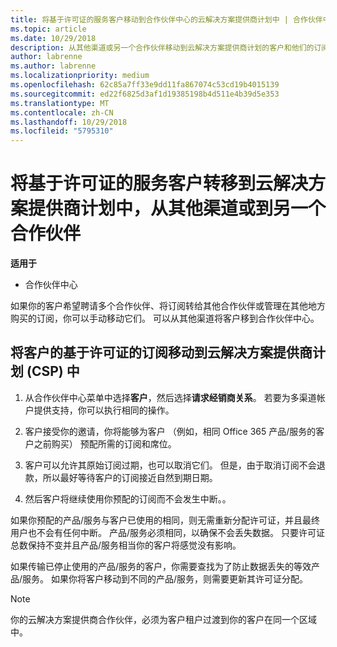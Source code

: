 ```yaml
---
title: 将基于许可证的服务客户移动到合作伙伴中心的云解决方案提供商计划中 | 合作伙伴中心
ms.topic: article
ms.date: 10/29/2018
description: 从其他渠道或另一个合作伙伴移动到云解决方案提供商计划的客户和他们的订阅。
author: labrenne
ms.author: labrenne
ms.localizationpriority: medium
ms.openlocfilehash: 62c85a7ff33e9dd11fa867074c53cd19b4015139
ms.sourcegitcommit: ed22f6825d3af1d19385198b4d511e4b39d5e353
ms.translationtype: MT
ms.contentlocale: zh-CN
ms.lasthandoff: 10/29/2018
ms.locfileid: "5795310"
---
```

# <a name="transfer-license-based-services-customers-to-the-cloud-solution-provider-program-from-another-channel-or-from-one-partner-to-another"></a>将基于许可证的服务客户转移到云解决方案提供商计划中，从其他渠道或到另一个合作伙伴

**适用于**

-  合作伙伴中心

如果你的客户希望聘请多个合作伙伴、将订阅转给其他合作伙伴或管理在其他地方购买的订阅，你可以手动移动它们。 可以从其他渠道将客户移到合作伙伴中心。

## <a name="move-your-customers-license-based-subscriptions-to-the-cloud-solution-provider-program-csp"></a>将客户的基于许可证的订阅移动到云解决方案提供商计划 (CSP) 中

1. 从合作伙伴中心菜单中选择**客户**，然后选择**请求经销商关系**。 若要为多渠道帐户提供支持，你可以执行相同的操作。

2.  客户接受你的邀请，你将能够为客户 （例如，相同 Office 365 产品/服务的客户之前购买） 预配所需的订阅和席位。

3. 客户可以允许其原始订阅过期，也可以取消它们。 但是，由于取消订阅不会退款，所以最好等待客户的订阅接近自然到期日期。

4. 然后客户将继续使用你预配的订阅而不会发生中断。。


如果你预配的产品/服务与客户已使用的相同，则无需重新分配许可证，并且最终用户也不会有任何中断。 产品/服务必须相同，以确保不会丢失数据。 只要许可证总数保持不变并且产品/服务相当你的客户将感觉没有影响。

如果传输已停止使用的产品/服务的客户，你需要查找为了防止数据丢失的等效产品/服务。 如果你将客户移动到不同的产品/服务，则需要更新其许可证分配。

>[!NOTE]
>你的云解决方案提供商合作伙伴，必须为客户租户过渡到你的客户在同一个区域中。 



